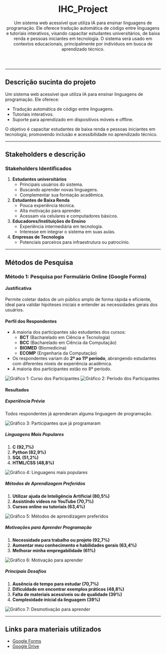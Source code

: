 <!DOCTYPE html>
<html lang="pt-BR">
<head>
    <meta charset="UTF-8">
    <meta name="viewport" content="width=device-width, initial-scale=1.0">
    <title>IHC_Project</title>
</head>
<body>
    <header>
        <h1>IHC_Project</h1>
        <p>
            Um sistema web acessível que utiliza IA para ensinar linguagens de programação. Ele oferece tradução automática de código entre linguagens e tutoriais interativos, visando capacitar estudantes universitários, de baixa renda e pessoas iniciantes em tecnologia. O sistema será usado em contextos educacionais, principalmente por indivíduos em busca de aprendizado técnico.
        </p>
    </header>
    <hr>
    <section>
        <h2>Descrição sucinta do projeto</h2>
        <p>
            Um sistema web acessível que utiliza IA para ensinar linguagens de programação. Ele oferece:
        </p>
        <ul>
            <li>Tradução automática de código entre linguagens.</li>
            <li>Tutoriais interativos.</li>
            <li>Suporte para aprendizado em dispositivos móveis e offline.</li>
        </ul>
        <p>
            O objetivo é capacitar estudantes de baixa renda e pessoas iniciantes em tecnologia, promovendo inclusão e acessibilidade no aprendizado técnico.
        </p>
    </section>
    <hr>
    <section>
        <h2>Stakeholders e descrição</h2>
        <h3>Stakeholders Identificados</h3>
        <ol>
            <li><strong>Estudantes universitários</strong>
                <ul>
                    <li>Principais usuários do sistema.</li>
                    <li>Buscando aprender novas linguagens.</li>
                    <li>Complementar sua formação acadêmica.</li>
                </ul>
            </li>
            <li><strong>Estudantes de Baixa Renda</strong>
                <ul>
                    <li>Pouca experiência técnica.</li>
                    <li>Alta motivação para aprender.</li>
                    <li>Acessam via celulares e computadores básicos.</li>
                </ul>
            </li>
            <li><strong>Educadores/Instituições de Ensino</strong>
                <ul>
                    <li>Experiência intermediária em tecnologia.</li>
                    <li>Interesse em integrar o sistema em suas aulas.</li>
                </ul>
            </li>
            <li><strong>Empresas de Tecnologia</strong>
                <ul>
                    <li>Potenciais parceiros para infraestrutura ou patrocínio.</li>
                </ul>
            </li>
        </ol>
    </section>
    <hr>
    <section>
        <h2>Métodos de Pesquisa</h2>
        <h3>Método 1: Pesquisa por Formulário Online (Google Forms)</h3>
        <h4>Justificativa</h4>
        <p>
            Permite coletar dados de um público amplo de forma rápida e eficiente, ideal para validar hipóteses iniciais e entender as necessidades gerais dos usuários.
        </p>
        <h4>Perfil dos Respondentes</h4>
        <ul>
            <li>A maioria dos participantes são estudantes dos cursos:
                <ul>
                    <li><strong>BCT</strong> (Bacharelado em Ciência e Tecnologia)</li>
                    <li><strong>BCC</strong> (Bacharelado em Ciência da Computação)</li>
                    <li><strong>BIOMED</strong> (Biomedicina)</li>
                    <li><strong>ECOMP</strong> (Engenharia da Computação)</li>
                </ul>
            </li>
            <li>Os respondentes variam do <strong>2º ao 11º período</strong>, abrangendo estudantes com diferentes níveis de experiência acadêmica.</li>
            <li>A maioria dos participantes estão no 8º período.</li>
        </ul>
        <img src="data/search/grafico_pizza_curso.png" alt="Gráfico 1: Curso dos Participantes">
        <img src="data/search/grafico_pizza_periodo.png" alt="Gráfico 2: Período dos Participantes">
        <h4>Resultados</h4>
        <h5>Experiência Prévia</h5>
        <p>Todos respondentes já aprenderam alguma linguagem de programação.</p>
        <img src="data/search/grafico_pizza_ja_prog.png" alt="Gráfico 3: Participantes que já programaram">
        <h5>Linguagens Mais Populares</h5>
        <ol>
            <li><strong>C (92,7%)</strong></li>
            <li><strong>Python (82,9%)</strong></li>
            <li><strong>SQL (51,2%)</strong></li>
            <li><strong>HTML/CSS (48,8%)</strong></li>
        </ol>
        <img src="data/search/linguagens_aprendidas.png" alt="Gráfico 4: Linguagens mais populares">
        <h5>Métodos de Aprendizagem Preferidos</h5>
        <ol>
            <li><strong>Utilizar ajuda de Inteligência Artificial (80,5%)</strong></li>
            <li><strong>Assistindo vídeos no YouTube (70,7%)</strong></li>
            <li><strong>Cursos online ou tutoriais (63,4%)</strong></li>
        </ol>
        <img src="data/search/como_aprende.png" alt="Gráfico 5: Métodos de aprendizagem preferidos">
        <h5>Motivações para Aprender Programação</h5>
        <ol>
            <li><strong>Necessidade para trabalho ou projeto (92,7%)</strong></li>
            <li><strong>Aumentar meu conhecimento e habilidades gerais (63,4%)</strong></li>
            <li><strong>Melhorar minha empregabilidade (61%)</strong></li>
        </ol>
        <img src="data/search/motivacao.png" alt="Gráfico 6: Motivação para aprender">
        <h5>Principais Desafios</h5>
        <ol>
            <li><strong>Ausência de tempo para estudar (70,7%)</strong></li>
            <li><strong>Dificuldade em encontrar exemplos práticos (48,8%)</strong></li>
            <li><strong>Falta de materiais acessíveis ou de qualidade (39%)</strong></li>
            <li><strong>Complexidade inicial da linguagem (39%)</strong></li>
        </ol>
        <img src="data/search/desmotivacao.png" alt="Gráfico 7: Desmotivação para aprender">
    </section>
    <hr>
    <section>
        <h2>Links para materiais utilizados</h2>
        <ul>
            <li><a href="https://docs.google.com/forms/d/1S-TtzEmtre37M9S_ZhaAysFkK9JiqLhgi4GGqu53xXI/edit?ts=674f1f2e" target="_blank">Google Forms</a></li>
            <li><a href="https://drive.google.com/drive/folders/1o9tZ_8qSOX7qhFD5cbRswIgOyzq8cAs5?usp=sharing" target="_blank">Google Drive</a></li>
        </ul>
    </section>
</body>
</html>
